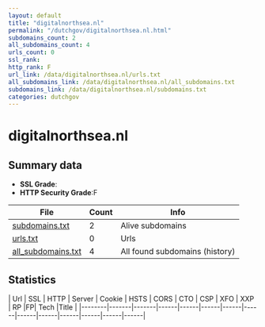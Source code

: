 ```yaml
---
layout: default
title: "digitalnorthsea.nl"
permalink: "/dutchgov/digitalnorthsea.nl.html"
subdomains_count: 2
all_subdomains_count: 4
urls_count: 0
ssl_rank: 
http_rank: F
url_link: /data/digitalnorthsea.nl/urls.txt
all_subdomains_link: /data/digitalnorthsea.nl/all_subdomains.txt
subdomains_link: /data/digitalnorthsea.nl/subdomains.txt
categories: dutchgov
---
```



# digitalnorthsea.nl
## Summary data


 - **SSL Grade**:
 - **HTTP Security Grade**:F


| File       | Count | Info |
|------------|-------|------|
|[subdomains.txt](/data/digitalnorthsea.nl/subdomains.txt)|2|Alive subdomains|
|[urls.txt](/data/digitalnorthsea.nl/urls.txt)|0|Urls|
|[all_subdomains.txt](/data/digitalnorthsea.nl/all_subdomains.txt)|4|All found subdomains (history)|


## Statistics


| Url | SSL | HTTP | Server | Cookie | HSTS | CORS | CTO | CSP | XFO | XXP | RP |FP| Tech |Title |
|--------|-------|-------|------|------|------|------|------|------|------|------|------|------|------|
